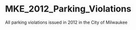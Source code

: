MKE_2012_Parking_Violations
===========================

All parking violations issued in 2012 in the City of Milwaukee

